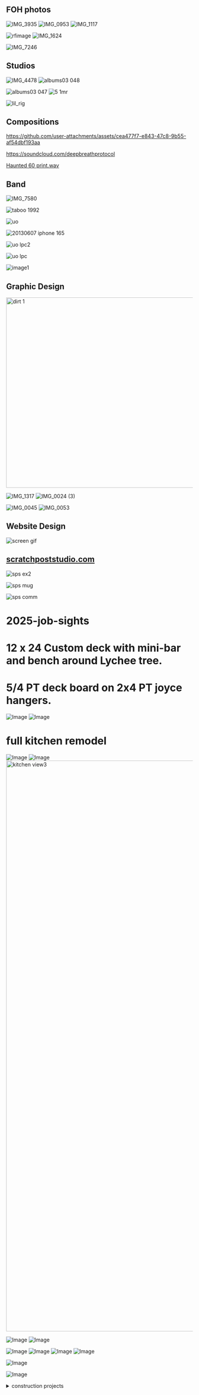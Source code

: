## FOH photos
![IMG_3935](https://github.com/user-attachments/assets/b355c84e-b59c-48ae-aa1f-faa3af26805a)
![IMG_0953](https://github.com/user-attachments/assets/19b1d3dc-1268-4f58-99b6-31b75e508b60)
![IMG_1117](https://github.com/user-attachments/assets/28e05435-38fd-4f24-8eba-3765f80a5933)

![rfimage](https://github.com/user-attachments/assets/1c486dd5-5680-4922-8da7-209a38096423)
![IMG_1624](https://github.com/user-attachments/assets/c8e6664c-1062-4f96-9a64-bcea609f0df7)



![IMG_7246](https://github.com/user-attachments/assets/33bb32ea-9901-43ac-a8ee-92a349336135)


## Studios
![IMG_4478](https://github.com/user-attachments/assets/6cbf9d86-0e4f-4116-89f6-400bf8e7f14c)
![albums03 048](https://github.com/user-attachments/assets/f94a1281-1d63-4183-9340-2283ace82274)


![albums03 047](https://github.com/user-attachments/assets/656facd5-26e3-4705-92cc-539851563ae1)
![5 1mr](https://github.com/user-attachments/assets/dfc19ac7-7191-4006-a83c-e1cbc17347ea)

![lil_rig](https://github.com/user-attachments/assets/6d408c79-7a39-4389-8f5f-18d7c10221c0)

## Compositions


https://github.com/user-attachments/assets/cea477f7-e843-47c8-9b55-af54dbf193aa

https://soundcloud.com/deepbreathprotocol


[Haunted 60 print.wav](https://github.com/user-attachments/files/21899170/Haunted.60.print.wav)



## Band 
![IMG_7580](https://github.com/user-attachments/assets/07cd93f5-e07c-44da-8a40-f53443d6b5d7)

![taboo 1992](https://github.com/user-attachments/assets/4de7c0b4-1bf3-49f9-bef9-e8993d0a6ecf)


![uo](https://github.com/user-attachments/assets/c19162da-1734-40c1-9e93-cf8b5cc45a26)

![20130607 iphone 165](https://github.com/user-attachments/assets/99ec17bb-8055-4a1f-9187-daf5a8ae72b2)


![uo lpc2](https://github.com/user-attachments/assets/0fbe995d-b91b-4805-a03c-2792e03a02a5)

![uo lpc](https://github.com/user-attachments/assets/64434dc5-bfb9-4261-a847-11651159af62)


![image1](https://github.com/user-attachments/assets/f3c767d2-bedd-4b0e-8ead-b9f67e9c58df)



## Graphic Design
<img width="512" height="512" alt="dirt 1" src="https://github.com/user-attachments/assets/82724831-6857-4ae6-aa60-6c59a8455965" />

![IMG_1317](https://github.com/user-attachments/assets/adb63c69-c6ca-4ccb-8616-401e97e82b18)
![IMG_0024 (3)](https://github.com/user-attachments/assets/9a4a5ff9-84c2-4ef4-b805-16b016d9a3d5)

![IMG_0045](https://github.com/user-attachments/assets/9b7315a5-959b-45a2-813a-8a7cf7f79707)
![IMG_0053](https://github.com/user-attachments/assets/e9390d42-30cc-43d0-869e-32e302533e13)



## Website Design

![screen gif](https://github.com/user-attachments/assets/373c16f4-9488-4584-9f7b-4546e751eb53)


## [scratchpoststudio.com ](https://www.ScratchPostStudio.com)



![sps ex2](https://github.com/user-attachments/assets/08b7bd40-c8e4-4e3d-a7aa-762323aefc2f)

![sps mug](https://github.com/user-attachments/assets/97769d84-bf1f-4241-8424-23ef01ccc50f)

![sps comm](https://github.com/user-attachments/assets/18421eab-1f00-4878-bc74-2794b72e149a)

# 2025-job-sights
# 12 x 24 Custom deck with mini-bar and bench around Lychee tree.
# 5/4 PT deck board on 2x4 PT joyce hangers.
![Image](https://github.com/user-attachments/assets/81fb5a8b-16a6-46e6-9de6-92b29c71c02e)
![Image](https://github.com/user-attachments/assets/89cc91c7-61c3-4c82-9f0f-3b09e30d3fb7)

# full kitchen remodel
![Image](https://github.com/user-attachments/assets/f5356959-ddf9-4215-b175-bef757ee7f8c)
![Image](https://github.com/user-attachments/assets/a0fb90e6-60f8-49f9-9960-37f26f710f2d)
<img width="1024" height="1536" alt="kitchen view3" src="https://github.com/user-attachments/assets/0edfb5ce-e8c7-4b27-a001-8f15ab1d0f00" />


![Image](https://github.com/user-attachments/assets/3f4ea763-bb81-48cc-afc1-4dba84825801)
![Image](https://github.com/user-attachments/assets/65be83e3-1b2e-48fd-87f4-ad96e7c9f9ed)

![Image](https://github.com/user-attachments/assets/7f01ef07-7bdd-4658-92a8-4c0544c923cc)
![Image](https://github.com/user-attachments/assets/e0a4247a-9128-46bd-bf42-fd22a974b2f8)
![Image](https://github.com/user-attachments/assets/d183ce4e-8bde-4f5f-963c-c87a21c72716)
![Image](https://github.com/user-attachments/assets/4ff9919b-69f1-414b-b71d-978bea680fb3)

![Image](https://github.com/user-attachments/assets/c938b665-6d92-4bd4-b197-9a36b1db5169)

![Image](https://github.com/user-attachments/assets/0a15deef-1a60-4c98-8cf5-d8853d39501b)


<details>
<summary>construction projects</summary>
<br>

Custom Deck
# 12 x 24 Custom deck with mini-bar and bench around Lychee tree.
# 5/4 PT deck board on 2x4 PT joyce hangers.
![Image](https://github.com/user-attachments/assets/81fb5a8b-16a6-46e6-9de6-92b29c71c02e)
![Image](https://github.com/user-attachments/assets/89cc91c7-61c3-4c82-9f0f-3b09e30d3fb7)
![1210 Porch1 001](https://github.com/user-attachments/assets/f02f2e4f-2732-490f-8dcc-22640b41246b)
![1210 Porch1 008](https://github.com/user-attachments/assets/8a923d6c-3655-4d6a-8e15-0e8782373d23)
![1210 Porch1 017](https://github.com/user-attachments/assets/4283451d-c49f-4ca9-8714-f457b81d5921)
![1210 Porch1 018](https://github.com/user-attachments/assets/80109cce-07cb-4f85-b8b5-43ee1958196d)
![1210 Porch1 045](https://github.com/user-attachments/assets/4cede56e-ba1d-4445-bbfa-bbd7c82b6f77)
![1210 Porch1 051](https://github.com/user-attachments/assets/c7824028-fdb7-455f-9184-012a5b9f8132)
![1210 Porch1 052](https://github.com/user-attachments/assets/38c225b4-e161-4e45-9824-5c0ab110db3d)


02 proj

03 proj

04 proj

05 proj

06 proj

07 proj

08 proj

